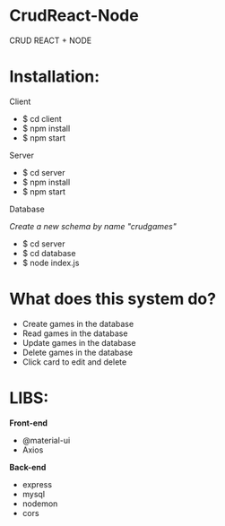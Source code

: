 # CrudReact-Node
CRUD REACT + NODE


# Installation:


Client

- $ cd client
- $ npm install
- $ npm start

Server 

- $ cd server
- $ npm install
- $ npm start

Database 

*Create a new schema by name "crudgames"*

- $ cd server
- $ cd database
- $ node index.js

# What does this system do?

- Create games in the database
- Read games in the database
- Update games in the database
- Delete games in the database
- Click card to edit and delete

# LIBS:

<strong>Front-end</strong>
- @material-ui
- Axios

<strong>Back-end</strong>
- express
- mysql
- nodemon
- cors
